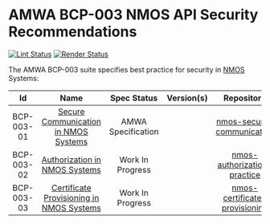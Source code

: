 # AMWA BCP-003 NMOS API Security Recommendations


[![Lint Status](https://github.com/AMWA-TV/nmos-api-security/workflows/Lint/badge.svg)](https://github.com/AMWA-TV/nmos-api-security/actions?query=workflow%3ALint)
[![Render Status](https://github.com/AMWA-TV/nmos-api-security/workflows/Render/badge.svg)](https://github.com/AMWA-TV/nmos-api-security/actions?query=workflow%3ARender)

The AMWA BCP-003 suite specifies best practice for security in [NMOS](https://amwa-tv.github.io/nmos) Systems:

Id | Name  | Spec Status | Version(s) | Repository
:--:|:---:|:---:|:---:|:--:
BCP-003-01 | [Secure Communication in NMOS Systems](https://amwa-tv.github.io/nmos-secure-communication) | AMWA Specification | | [nmos-secure-communication](https://github.com/AMWA-TV/nmos-secure-communication)
BCP-003-02 | [Authorization in NMOS Systems](https://amwa-tv.github.io/nmos-authorization-practice) | Work In Progress | | [nmos-authorization-practice](https://github.com/AMWA-TV/nmos-authorization-practice)
BCP-003-03 | [Certificate Provisioning in NMOS Systems](https://amwa-tv.github.io/nmos-certificate-provisioning) | Work In Progress | | [nmos-certificate-provisioning](https://github.com/AMWA-TV/nmos-certificate-provisioning)
